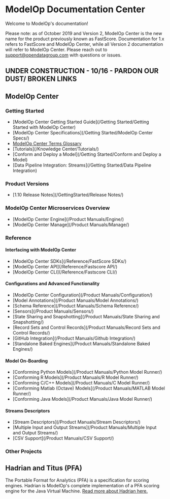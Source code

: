 # ModelOp Documentation Center

Welcome to ModelOp's documentation!

<!-- Search Bar -->
<!--<form action="/search.html" method="get">-->
<!--    <label for="search_box">Search</label>-->
<!--    <input type="text" id="search_box" name="query">-->
<!--    <input type="submit" value="search">-->
<!--</form>-->

Please note: as of October 2019 and Version 2, ModelOp Center is the new name for the product previously known as FastScore. Documentation for 1.x refers to FastScore and ModelOp Center, while all Version 2 documentation will refer to ModelOp Center. Please reach out to support@opendatagroup.com with questions or issues.

## UNDER CONSTRUCTION - 10/16 - PARDON OUR DUST/ BROKEN LINKS

## ModelOp Center

### Getting Started

- [ModelOp Center Getting Started Guide](/Getting Started/Getting Started with ModelOp Center)
- [ModelOp Center Specifications](/Getting Started/ModelOp Center Specs/)
- [ModelOp Center Terms Glossary](/Glossary/)
- [Tutorials](/Knowledge Center/Tutorials/)
- [Conform and Deploy a Model](/Getting Started/Conform and Deploy a Model)
- [Data Pipeline Integration: Streams](/Getting Started/Data Pipeline Integration)


### Product Versions
- [1.10 Release Notes](/GettingStarted/Release Notes/)



### ModelOp Center Microservices Overview

- [ModelOp Center Engine](/Product Manuals/Engine/)
- [ModelOp Center Manage](/Product Manuals/Manage/)


### Reference

#### Interfacing with ModelOp Center
- [ModelOp Center SDKs](/Reference/FastScore SDKs/)
- [ModelOp Center API](/Reference/Fastscore API/)
- [ModelOp Center CLI](/Reference/Fastscore CLI/)

#### Configurations and Advanced Functionality

- [ModelOp Center Configuration](/Product Manuals/Configuration/)
- [Model Annotations](/Product Manuals/Model Annotations/)
- [Schema Reference](/Product Manuals/Schema Reference/)
- [Sensors](/Product Manuals/Sensors/)
- [State Sharing and Snapshotting](/Product Manuals/State Sharing and Snapshotting/)
- [Record Sets and Control Records](/Product Manuals/Record Sets and Control Records/)
- [GitHub Integration](/Product Manuals/Github Integration/)
- [Standalone Baked Engines](/Product Manuals/Standalone Baked Engines/)

#### Model On-Boarding

- [Conforming Python Models](/Product Manuals/Python Model Runner/)
- [Conforming R Models](/Product Manuals/R Model Runner/)
- [Conforming C/C++ Models](/Product Manuals/C Model Runner/)
- [Conforming Matlab (Octave) Models](/Product Manuals/MATLAB Model Runner/)
- [Conforming Java Models](/Product Manuals/Java Model Runner/)

#### Streams Descriptors

- [Stream Descriptors](/Product Manuals/Stream Descriptors/)
- [Multiple Input and Output Streams](/Product Manuals/Multiple Input and Output Streams/)
- [CSV Support](/Product Manuals/CSV Support/)


### Other Projects

## Hadrian and Titus (PFA)

The Portable Format for Analytics (PFA) is a specification for scoring engines.
Hadrian is ModelOp's complete implementation of a PFA scoring engine for
the Java Virtual Machine. [Read more about Hadrian here.](Hadrian)

